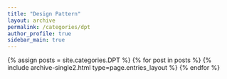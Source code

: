 ```yaml
---
title: "Design Pattern"
layout: archive
permalink: /categories/dpt
author_profile: true
sidebar_main: true
---
```


{% assign posts = site.categories.DPT %}
{% for post in posts %} {% include archive-single2.html type=page.entries_layout %} {% endfor %}